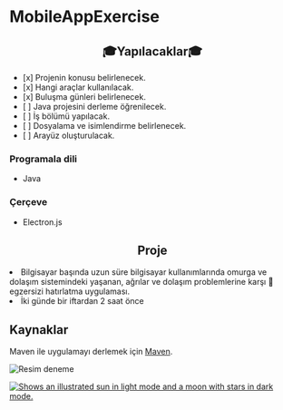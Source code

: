 # MobileAppExercise

<h2 align="center">&#127891;Yapılacaklar&#127891;</h2>

<ul>
    <li> [x] Projenin konusu belirlenecek.</li>
    <li> [x] Hangi araçlar kullanılacak.</li>
    <li> [x] Buluşma günleri belirlenecek.</li>
    <li> [ ] Java projesini derleme öğrenilecek.</li>
    <li> [ ] İş bölümü yapılacak.</li>
    <li> [ ] Dosyalama ve isimlendirme belirlenecek.</li>
    <li> [ ] Arayüz oluşturulacak.</li>
</ul>

<h3> Programala dili </h3>
<ul>
    <li>Java</li>
</ul>


<h3> Çerçeve </h3>
<ul>
    <li>Electron.js</li>
</ul>

<h2 align = "center">Proje</h2>
<li>Bilgisayar başında uzun süre bilgisayar kullanımlarında omurga ve dolaşım sistemindeki yaşanan, ağrılar ve dolaşım problemlerine karşı &#128170; egzersizi hatırlatma uygulaması.</li>
<li>İki günde bir iftardan 2 saat önce</li>

<h2> Kaynaklar </h2>

Maven ile uygulamayı derlemek için [Maven](https://spring.io/guides/gs/maven/).

![Resim deneme](https://myoctocat.com/assets/images/base-octocat.svg)

<a href="https://spring.io/guides/gs/maven/">
    <img alt="Shows an illustrated sun in light mode and a moon with stars in dark mode." src="https://user-images.githubusercontent.com/25423296/163456779-a8556205-d0a5-45e2-ac17-42d089e3c3f8.png">
</a>
